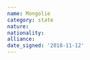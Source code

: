 ```yaml
---
name: Mongolie
category: state
nature: 
nationality: 
alliance: 
date_signed: '2018-11-12'
---
```

    